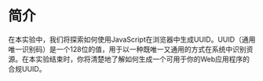 # 简介

在本实验中，我们将探索如何使用JavaScript在浏览器中生成UUID。UUID（通用唯一识别码）是一个128位的值，用于以一种既唯一又通用的方式在系统中识别资源。在本实验结束时，你将清楚地了解如何生成一个可用于你的Web应用程序的合规UUID。
